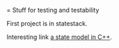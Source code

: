 = Stuff for testing and testability

First project is in statestack.


Interesting link [a state model in C++](http://ehiti.de/machine_objects/#Aliases).
